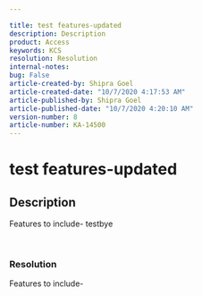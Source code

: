 ```yaml
---

title: test features-updated  
description: Description  
product: Access  
keywords: KCS  
resolution: Resolution  
internal-notes:   
bug: False  
article-created-by: Shipra Goel  
article-created-date: "10/7/2020 4:17:53 AM"  
article-published-by: Shipra Goel  
article-published-date: "10/7/2020 4:20:10 AM"  
version-number: 8  
article-number: KA-14500
---
```


# test features-updated

## Description

Features to include- testbye

 




### Resolution

Features to include- 
